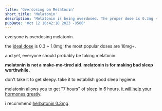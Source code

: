 ```yaml
---
title: 'Overdosing on Melatonin'
short_title: 'Melatonin'
description: 'Melatonin is being overdosed. The proper dose is 0.3mg - 1.5mg'
pubDate: 'Oct 12 16:42:18 2023 -0500'
---
```

everyone is overdosing melatonin.

the [ideal dose]("https://gwern.net/melatonin#tempus-fugit") is 0.3 ~ 1.0mg; the most popular doses are 10mg+.

and yet, everyone should probably be taking melatonin.

**melatonin is not a make-me-tired aid. melatonin is for making bad sleep worthwhile.**

don't take it to get sleepy. take it to establish good sleep hygiene.

melatonin allows you to get "7 hours" of sleep in 6 hours. [it will help your hormones greatly]("https://www.ncbi.nlm.nih.gov/pmc/articles/PMC4377487/">).

i recommend [herbatonin 0.3mg](https://www.amazon.com/Herbatonin-0-3mg-Phyto-Melatonin-Melatonin-Circadian/dp/B006H9T94Q).